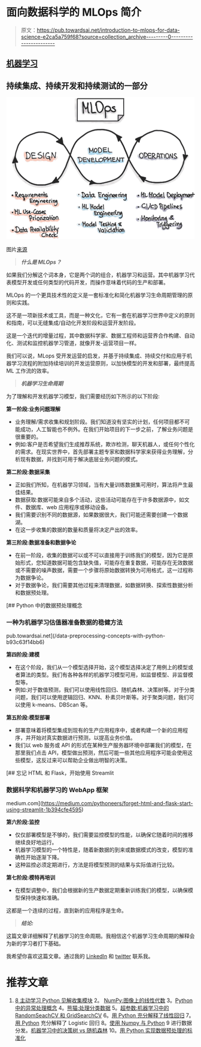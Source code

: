 # 面向数据科学的 MLOps 简介

> 原文：<https://pub.towardsai.net/introduction-to-mlops-for-data-science-e2ca5a759f68?source=collection_archive---------0----------------------->

## [机器学习](https://towardsai.net/p/category/machine-learning)

## 持续集成、持续开发和持续测试的一部分

![](img/5a7c4916cf7a858f26de94c5513bc108.png)

图片[来源](https://ml-ops.org/content/mlops-principles)

> ***什么是 MLOps？***

如果我们分解这个词本身，它是两个词的组合，机器学习和运营。其中机器学习代表模型开发或任何类型的代码开发，而操作意味着代码的生产和部署。

MLOps 的一个更具技术性的定义是一套标准化和简化机器学习生命周期管理的原则和实践。

这不是一项新技术或工具，而是一种文化，它有一套在机器学习世界中定义的原则和指南，可以无缝集成/自动化开发阶段和运营开发阶段。

这是一个迭代的增量过程，其中数据科学家、数据工程师和运营界合作构建、自动化、测试和监控机器学习管道，就像开发-运营项目一样。

我们可以说，MLops 受开发运营的启发，并基于持续集成、持续交付和应用于机器学习流程的附加持续培训的开发运营原则，以加快模型的开发和部署，最终提高 ML 工作流的效率。

> ***机器学习生命周期***

为了理解和开发机器学习模型，我们需要经历如下所示的以下阶段:

**第一阶段:业务问题理解**

*   业务理解/需求收集和规划阶段。我们知道没有坚实的计划，任何项目都不可能成功，人工智能也不例外。在我们开始项目的下一步之前，了解业务问题是很重要的。
*   例如:客户是否希望我们生成推荐系统，欺诈检测，聊天机器人，或任何个性化的需求。在现实世界中，首先部署主题专家和数据科学家来获得业务理解，分析现有数据，并找到可用于解决底层业务问题的模式。

**第二阶段:数据采集**

*   正如我们所知，在机器学习领域，当有大量训练数据集可用时，算法将产生最佳结果。
*   数据获取:数据可能来自多个活动，这些活动可能存在于许多数据源中，如文件、数据库、web 应用程序或移动设备。
*   我们需要识别不同的数据源，如果数据很大，我们可能还需要创建一个数据湖。
*   在这一步收集的数据的数量和质量将决定产出的效率。

**第三阶段:数据准备和数据争论**

*   在前一阶段，收集的数据可以或不可以直接用于训练我们的模型，因为它是原始形式，您知道数据可能包含缺失值，可能存在重复数据，可能存在无效数据或不需要的噪声数据，需要一个步骤将原始数据转换为可用格式，这一过程称为数据争论。
*   对于数据争论，我们需要其他过程来清理数据，如数据转换、探索性数据分析和数据预处理。

[](/data-preprocessing-concepts-with-python-b93c63f14bb6) [## Python 中的数据预处理概念

### 一种为机器学习估值器准备数据的稳健方法

pub.towardsai.net](/data-preprocessing-concepts-with-python-b93c63f14bb6) 

**第四阶段:建模**

*   在这个阶段，我们从一个模型选择开始，这个模型选择决定了用例上的模型或者算法的类型。我们有各种各样的机器学习模型可用，如监督模型、非监督模型等。
*   例如:对于数值预测，我们可以使用线性回归、随机森林、决策树等。对于分类问题，我们可以使用逻辑回归、KNN、朴素贝叶斯等。对于聚类问题，我们可以使用 k-means、DBScan 等。

**第五阶段:模型部署**

*   部署意味着将模型集成到现有的生产应用程序中，或者构建一个新的应用程序，并开始对真实数据进行预测，以提高业务价值。
*   我们以 web 服务或 API 的形式在某种生产服务器环境中部署我们的模型，在那里我们点击 API，模型做出预测，然后可能一些其他应用程序可能会使用这些模型，这反过来可以帮助企业做出明智的决策。

[](https://medium.com/pythoneers/forget-html-and-flask-start-using-streamlit-1b394cfe4595) [## 忘记 HTML 和 Flask，开始使用 Streamlit

### 数据科学和机器学习的 WebApp 框架

medium.com](https://medium.com/pythoneers/forget-html-and-flask-start-using-streamlit-1b394cfe4595) 

**第六阶段:监控**

*   仅仅部署模型是不够的，我们需要监控模型的性能，以确保它随着时间的推移继续良好地运行。
*   机器学习模型的一个特性是，随着新数据的到来或数据模式的改变，模型的准确性开始逐渐下降。
*   这种监控必须定期进行，方法是将模型预测的结果与实际值进行比较。

**第七阶段:模特再培训**

*   在模型调整中，我们会根据新的生产数据定期重新训练我们的模型，以确保模型保持快速和准确。

这都是一个连续的过程，直到新的应用程序是生命。

> ***结论:***

这篇文章详细解释了机器学习的生命周期。我相信这个机器学习生命周期的解释会为新的学习者打下基础。

我希望你喜欢这篇文章。通过我的 [LinkedIn](https://www.linkedin.com/in/data-scientist-95040a1ab/) 和 [twitter](https://twitter.com/amitprius) 联系我。

# 推荐文章

1. [8 主动学习 Python 见解收集模块](/8-active-learning-insights-of-python-collection-module-6c9e0cc16f6b?source=friends_link&sk=4a5c9f9ad552005636ae720a658281b1)
2。 [NumPy:图像上的线性代数](/numpy-linear-algebra-on-images-ed3180978cdb?source=friends_link&sk=d9afa4a1206971f9b1f64862f6291ac0)
3。[Python 中的异常处理概念](/exception-handling-concepts-in-python-4d5116decac3?source=friends_link&sk=a0ed49d9fdeaa67925eac34ecb55ea30)
4。[熊猫:处理分类数据](/pandas-dealing-with-categorical-data-7547305582ff?source=friends_link&sk=11c6809f6623dd4f6dd74d43727297cf)
5。[超参数:机器学习中的 RandomSeachCV 和 GridSearchCV](/hyper-parameters-randomseachcv-and-gridsearchcv-in-machine-learning-b7d091cf56f4?source=friends_link&sk=cab337083fb09601114a6e466ec59689)
6。[用 Python 充分解释了线性回归](https://medium.com/towards-artificial-intelligence/fully-explained-linear-regression-with-python-fe2b313f32f3?source=friends_link&sk=53c91a2a51347ec2d93f8222c0e06402)
7。[用 Python](https://medium.com/towards-artificial-intelligence/fully-explained-logistic-regression-with-python-f4a16413ddcd?source=friends_link&sk=528181f15a44e48ea38fdd9579241a78)
充分解释了 Logistic 回归 8。[使用 Numpy 与 Python](/data-distribution-using-numpy-with-python-3b64aae6f9d6?source=friends_link&sk=809e75802cbd25ddceb5f0f6496c9803)
9 进行数据分发。[机器学习中的决策树 vs 随机森林](/decision-trees-vs-random-forests-in-machine-learning-be56c093b0f?source=friends_link&sk=91377248a43b62fe7aeb89a69e590860)
10。[用 Python 实现数据预处理的标准化](/standardization-in-data-preprocessing-with-python-96ae89d2f658?source=friends_link&sk=f348435582e8fbb47407e9b359787e41)